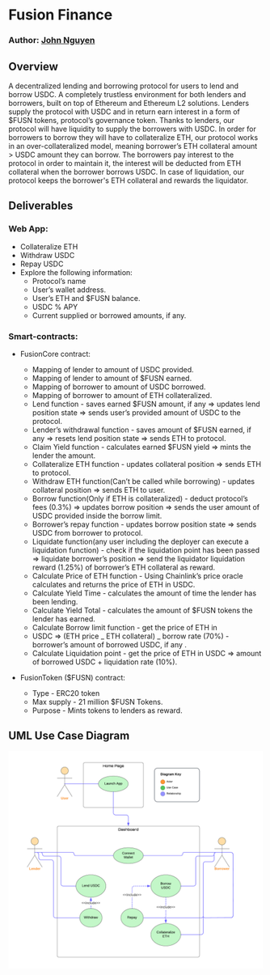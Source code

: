 # Fusion Finance

### Author: [John Nguyen](https://github.com/jooohneth)

## Overview

A decentralized lending and borrowing protocol for users to lend and borrow USDC. A completely trustless environment for both lenders and borrowers, built on top of Ethereum and Ethereum L2 solutions. Lenders supply the protocol with USDC and in return earn interest in a form of $FUSN tokens, protocol’s governance token. Thanks to lenders, our protocol will have liquidity to supply the borrowers with USDC. In order for borrowers to borrow they will have to collateralize ETH, our protocol works in an over-collateralized model, meaning borrower’s ETH collateral amount > USDC amount they can borrow. The borrowers pay interest to the protocol in order to maintain it, the interest will be deducted from ETH collateral when the borrower borrows USDC. In case of liquidation, our protocol keeps the borrower's ETH collateral and rewards the liquidator.

## Deliverables

### Web App:

- Collateralize ETH
- Withdraw USDC
- Repay USDC
- Explore the following information:
  - Protocol’s name
  - User’s wallet address.
  - User’s ETH and $FUSN balance.
  - USDC % APY
  - Current supplied or borrowed amounts, if any.

### Smart-contracts:

- FusionCore contract:

  - Mapping of lender to amount of USDC provided.
  - Mapping of lender to amount of $FUSN earned.
  - Mapping of borrower to amount of USDC borrowed.
  - Mapping of borrower to amount of ETH collateralized.
  - Lend function - saves earned $FUSN amount, if any => updates lend position state => sends user’s provided amount of USDC to the protocol.
  - Lender’s withdrawal function - saves amount of $FUSN earned, if any => resets lend position state => sends ETH to protocol.
  - Claim Yield function - calculates earned $FUSN yield => mints the lender the amount.
  - Collateralize ETH function - updates collateral position => sends ETH to protocol.
  - Withdraw ETH function(Can’t be called while borrowing) - updates collateral position => sends ETH to user.
  - Borrow function(Only if ETH is collateralized) - deduct protocol’s fees (0.3%) => updates borrow position => sends the user amount of USDC provided inside the borrow limit.
  - Borrower’s repay function - updates borrow position state => sends USDC from borrower to protocol.
  - Liquidate function(any user including the deployer can execute a liquidation function) - check if the liquidation point has been passed => liquidate borrower’s position => send the liquidator liquidation reward (1.25%) of borrower’s ETH collateral as reward.
  - Calculate Price of ETH function - Using Chainlink’s price oracle calculates and returns the price of ETH in USDC.
  - Calculate Yield Time - calculates the amount of time the lender has been lending.
  - Calculate Yield Total - calculates the amount of $FUSN tokens the lender has earned.
  - Calculate Borrow limit function - get the price of ETH in
  - USDC => (ETH price _ ETH collateral) _ borrow rate (70%) - borrower’s amount of borrowed USDC, if any .
  - Calculate Liquidation point - get the price of ETH in USDC => amount of borrowed USDC + liquidation rate (10%).

- FusionToken ($FUSN) contract:

  - Type - ERC20 token
  - Max supply - 21 million $FUSN Tokens.
  - Purpose - Mints tokens to lenders as reward.

## UML Use Case Diagram

![Diagram](Diagram.png)

